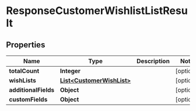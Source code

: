 

# ResponseCustomerWishlistListResult

## Properties

Name | Type | Description | Notes
------------ | ------------- | ------------- | -------------
**totalCount** | **Integer** |  |  [optional]
**wishLists** | [**List&lt;CustomerWishList&gt;**](CustomerWishList.md) |  |  [optional]
**additionalFields** | **Object** |  |  [optional]
**customFields** | **Object** |  |  [optional]




